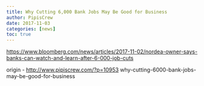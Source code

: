 ```yaml
---
title: Why Cutting 6,000 Bank Jobs May Be Good for Business
author: PipisCrew
date: 2017-11-03
categories: [news]
toc: true
---
```


https://www.bloomberg.com/news/articles/2017-11-02/nordea-owner-says-banks-can-watch-and-learn-after-6-000-job-cuts

origin - http://www.pipiscrew.com/?p=10953 why-cutting-6000-bank-jobs-may-be-good-for-business